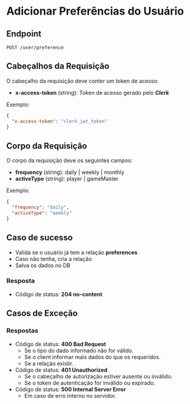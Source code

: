# Adicionar Preferências do Usuário

## Endpoint

`POST /user/preference`

## Cabeçalhos da Requisição

O cabeçalho da requisição deve conter um token de acesso:

- **x-access-token** (string): Token de acesso gerado pelo **_Clerk_**

Exemplo:

```json
{
  "x-access-token": "clerk_jwt_token"
}
```

## Corpo da Requisição

O corpo da requisição deve os seguintes campos:

- **frequency** (string): daily | weekly | monthly
- **activeType** (string): player | gameMaster

Exemplo:

```json
{
  "frequency": "daily",
  "activeType": "weekly"
}
```

## Caso de sucesso

- Valida se o usuário já tem a relação **preferences**
- Caso não tenha, cria a relação
- Salva os dados no DB

### Resposta

- Código de status: **204 no-content**

## Casos de Exceção

### Respostas

- Código de status: **400 Bad Request**
  - Se o tipo do dado informado não for válido.
  - Se o client informar mais dados do que os requeridos.
  - Se a relação existir.
- Código de status: **401 Unauthorized**
  - Se o cabeçalho de autorização estiver ausente ou inválido.
  - Se o token de autenticação for inválido ou expirado.
- Código de status: **500 Internal Server Error**
  - Em caso de erro interno no servidor.
